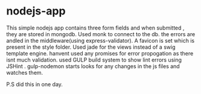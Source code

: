 # nodejs-app
 This simple nodejs app contains three form fields and when submitted , they are stored in mongodb. Used monk to connect to the db.
 the errors are andled in the middleware(using express-validator).
 A favicon is set which is present in the style folder.
 Used jade for the views instead of a swig template engine.
 hanvent used any promises for error propogation as there isnt much validation.
 used GULP build system to show lint errors using JSHint .
 gulp-nodemon starts looks for any changes in the js files and watches them.

 P.S did this in one day.